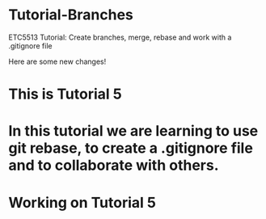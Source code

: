 # Tutorial-Branches
ETC5513 Tutorial: Create branches, merge, rebase and work with a .gitignore file

Here are some new changes!

# This is Tutorial 5

# In this tutorial we are learning to use git rebase, to create a .gitignore file and to collaborate with others.

# Working on Tutorial 5